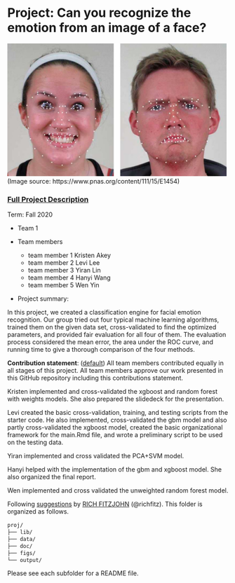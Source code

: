 # Project: Can you recognize the emotion from an image of a face? 
<img src="figs/CE.jpg" alt="Compound Emotions" width="500"/>
(Image source: https://www.pnas.org/content/111/15/E1454)

### [Full Project Description](doc/project3_desc.md)

Term: Fall 2020

+ Team 1
+ Team members
	+ team member 1 Kristen Akey
	+ team member 2 Levi Lee
	+ team member 3 Yiran Lin
	+ team member 4 Hanyi Wang
	+ team member 5 Wen Yin

+ Project summary: 

In this project, we created a classification engine for facial emotion recognition. Our group tried out four typical machine learning algorithms, trained them on the given data set, cross-validated to find the optimized parameters, and provided fair evaluation for all four of them. The evaluation process considered the mean error, the area under the ROC curve, and running time to give a thorough comparison of the four methods. 

**Contribution statement**: ([default](doc/a_note_on_contributions.md)) All team members contributed equally in all stages of this project. All team members approve our work presented in this GitHub repository including this contributions statement. 

Kristen implemented and cross-validated the xgboost and random forest with weights models. She also prepared the slidedeck for the presentation.

Levi created the basic cross-validation, training, and testing scripts from the starter code. He also implemented, cross-validated the gbm model and also partly cross-validated the xgboost model, created the basic organizational framework for the main.Rmd file, and wrote a preliminary script to be used on the testing data. 

Yiran implemented and cross validated the PCA+SVM model.

Hanyi helped with the implementation of the gbm and xgboost model. She also organized the final report.

Wen implemented and cross validated the unweighted random forest model.

Following [suggestions](http://nicercode.github.io/blog/2013-04-05-projects/) by [RICH FITZJOHN](http://nicercode.github.io/about/#Team) (@richfitz). This folder is organized as follows.

```
proj/
├── lib/
├── data/
├── doc/
├── figs/
└── output/
```

Please see each subfolder for a README file.
